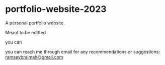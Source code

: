 # portfolio-website-2023
A personal portfolio website.


Meant to be editted

you can 

you can reach me through email for any recommendations or suggestions: ramseybraimah@gmail.com
